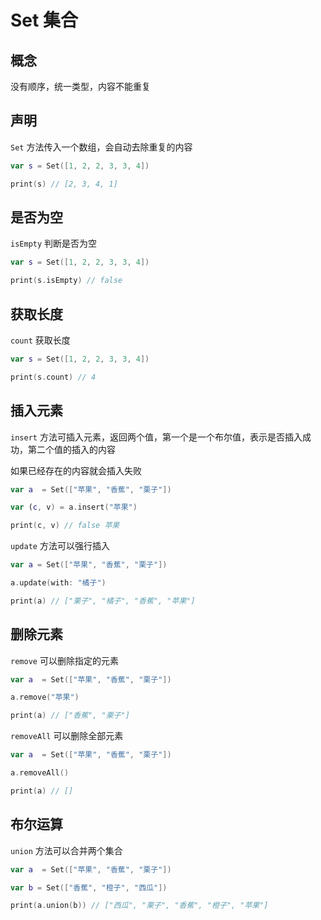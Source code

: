 # Set 集合

## 概念

没有顺序，统一类型，内容不能重复

## 声明

`Set` 方法传入一个数组，会自动去除重复的内容

```swift
var s = Set([1, 2, 2, 3, 3, 4])

print(s) // [2, 3, 4, 1]
```

## 是否为空

`isEmpty` 判断是否为空

```swift
var s = Set([1, 2, 2, 3, 3, 4])

print(s.isEmpty) // false
```

## 获取长度

`count` 获取长度

```swift
var s = Set([1, 2, 2, 3, 3, 4])

print(s.count) // 4
```

## 插入元素

`insert` 方法可插入元素，返回两个值，第一个是一个布尔值，表示是否插入成功，第二个值的插入的内容

如果已经存在的内容就会插入失败

```swift
var a  = Set(["苹果", "香蕉", "栗子"])

var (c, v) = a.insert("苹果")

print(c, v) // false 苹果
```

`update` 方法可以强行插入

```swift
var a = Set(["苹果", "香蕉", "栗子"])

a.update(with: "橘子")

print(a) // ["栗子", "橘子", "香蕉", "苹果"]
```

## 删除元素

`remove` 可以删除指定的元素

```swift
var a  = Set(["苹果", "香蕉", "栗子"])

a.remove("苹果")

print(a) // ["香蕉", "栗子"]
```

`removeAll` 可以删除全部元素

```swift
var a  = Set(["苹果", "香蕉", "栗子"])

a.removeAll()

print(a) // []
```

## 布尔运算

`union` 方法可以合并两个集合

```swift
var a  = Set(["苹果", "香蕉", "栗子"])

var b = Set(["香蕉", "橙子", "西瓜"])

print(a.union(b)) // ["西瓜", "栗子", "香蕉", "橙子", "苹果"]
```
